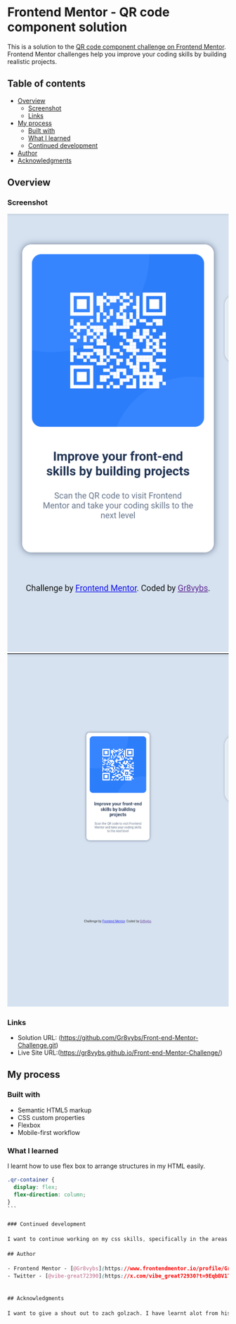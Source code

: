 # Frontend Mentor - QR code component solution

This is a solution to the [QR code component challenge on Frontend Mentor](https://www.frontendmentor.io/challenges/qr-code-component-iux_sIO_H). Frontend Mentor challenges help you improve your coding skills by building realistic projects. 

## Table of contents

- [Overview](#overview)
  - [Screenshot](#screenshot)
  - [Links](#links)
- [My process](#my-process)
  - [Built with](#built-with)
  - [What I learned](#what-i-learned)
  - [Continued development](#continued-development)
- [Author](#author)
- [Acknowledgments](#acknowledgments)

## Overview

### Screenshot

![](/Screenshot_20250323-225222.png) 
![](/Screenshot_20250323-225238.png)

### Links

- Solution URL: (https://github.com/Gr8vybs/Front-end-Mentor-Challenge.git)
- Live Site URL:(https://gr8vybs.github.io/Front-end-Mentor-Challenge/)

## My process

### Built with

- Semantic HTML5 markup
- CSS custom properties
- Flexbox
- Mobile-first workflow

### What I learned

I learnt how to use flex box to arrange structures in my HTML easily.

````css
.qr-container {
  display: flex;
  flex-direction: column;
}
```

### Continued development

I want to continue working on my css skills, specifically in the areas of flex-box, css grid, Responsive webpage design e.t.c.

## Author

- Frontend Mentor - [@Gr8vybs](https://www.frontendmentor.io/profile/Gr8vybs)
- Twitter - [@vibe-great72390](https://x.com/vibe_great72930?t=9EqbBV1T3KkZPbITqD9S3w&s=09)


## Acknowledgments

I want to give a shout out to zach golzach. I have learnt alot from his tutorial, and it went a long way to build the foundation i have in css, html and JavaScript.
